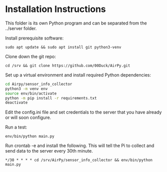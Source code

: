 # Installation Instructions

This folder is its own Python program and can be separated from the ../server folder.

Install prerequisite software:

`sudo apt update && sudo apt install git python3-venv`

Clone down the git repo:

`cd /srv && git clone https://github.com/00Duck/AirPy.git`

Set up a virtual environment and install required Python dependencies:

```sh
cd Airpy/sensor_info_collector
python3 -m venv env
source env/bin/activate
python -m pip install -r requirements.txt
deactivate
```

Edit the config.ini file and set credentials to the server that you have already or will soon configure.

Run a test:

`env/bin/python main.py`

Run crontab -e and install the following. This will tell the Pi to collect and send data to the server every 30th minute.

`*/30 * * * * cd /srv/AirPy/sensor_info_collector && env/bin/python main.py`